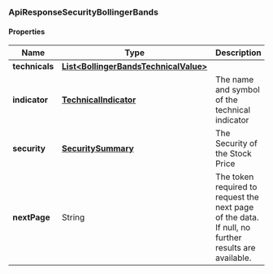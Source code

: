 
[//]: # (CLASS:ApiResponseSecurityBollingerBands)

[//]: # (KIND:object)

### ApiResponseSecurityBollingerBands

#### Properties

[//]: # (START_DEFINITION)

Name | Type | Description
------------ | ------------- | -------------
**technicals** | [**List&lt;BollingerBandsTechnicalValue&gt;**](BollingerBandsTechnicalValue.md) |  &nbsp;
**indicator** | [**TechnicalIndicator**](TechnicalIndicator.md) | The name and symbol of the technical indicator &nbsp;
**security** | [**SecuritySummary**](SecuritySummary.md) | The Security of the Stock Price &nbsp;
**nextPage** | String | The token required to request the next page of the data. If null, no further results are available. &nbsp;

[//]: # (END_DEFINITION)


[//]: # (CONTAINED_CLASS:BollingerBandsTechnicalValue)


[//]: # (CONTAINED_CLASS:TechnicalIndicator)


[//]: # (CONTAINED_CLASS:SecuritySummary)





